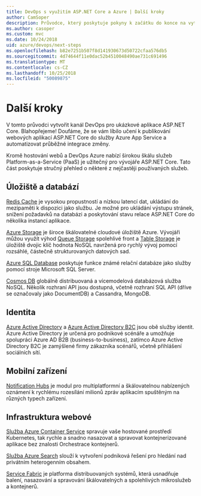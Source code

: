```yaml
---
title: DevOps s využitím ASP.NET Core a Azure | Další kroky
author: CamSoper
description: Průvodce, který poskytuje pokyny k začátku do konce na vytváření procesních toků pro DevOps pro aplikace ASP.NET Core hostované v Azure.
ms.author: casoper
ms.custom: mvc
ms.date: 10/24/2018
uid: azure/devops/next-steps
ms.openlocfilehash: b82e7251b507f8d141930673d50722cfaa576db5
ms.sourcegitcommit: 4d74644f11e0dac52b4510048490ae731c691496
ms.translationtype: MT
ms.contentlocale: cs-CZ
ms.lasthandoff: 10/25/2018
ms.locfileid: "50089875"
---
```

# <a name="next-steps"></a>Další kroky

V tomto průvodci vytvořit kanál DevOps pro ukázkové aplikace ASP.NET Core. Blahopřejeme! Doufáme, že se vám líbilo učení k publikování webových aplikací ASP.NET Core do služby Azure App Service a automatizovat průběžné integrace změny.

Kromě hostování webů a DevOps Azure nabízí širokou škálu služeb Platform-as-a-Service (PaaS) je užitečný pro vývojáře ASP.NET Core. Tato část poskytuje stručný přehled o některé z nejčastěji používaných služeb.

## <a name="storage-and-databases"></a>Úložiště a databází

[Redis Cache](/azure/redis-cache/) je vysokou propustností a nízkou latencí dat, ukládání do mezipaměti k dispozici jako službu. Je možné pro ukládání výstupu stránek, snížení požadavků na databázi a poskytování stavu relace ASP.NET Core do několika instancí aplikace.

[Azure Storage](/azure/storage/) je široce škálovatelné cloudové úložiště Azure. Vývojáři můžou využít výhod [Queue Storage](/azure/storage/queues/storage-queues-introduction) spolehlivé front a [Table Storage](/azure/storage/tables/table-storage-overview) je úložiště dvojic klíč hodnota NoSQL navržená pro rychlý vývoj pomocí rozsáhlé, částečně strukturovaných datových sad.

[Azure SQL Database](/azure/sql-database/) poskytuje funkce známé relační databáze jako služby pomocí stroje Microsoft SQL Server.

[Cosmos DB](/azure/cosmos-db/) globálně distribuovaná a vícemodelová databázová služba NoSQL. Několik rozhraní API jsou dostupná, včetně rozhraní SQL API (dříve se označovaly jako DocumentDB) a Cassandra, MongoDB.

## <a name="identity"></a>Identita

[Azure Active Directory](/azure/active-directory/) a [Azure Active Directory B2C](/azure/active-directory-b2c/) jsou obě služby identit. Azure Active Directory je určená pro podnikové scénáře a umožňuje spolupráci Azure AD B2B (business-to-business), zatímco Azure Active Directory B2C je zamýšlené firmy zákazníka scénářů, včetně přihlášení sociálních sítí.

## <a name="mobile"></a>Mobilní zařízení

[Notification Hubs](/azure/notification-hubs/) je modul pro multiplatformní a škálovatelnou nabízených oznámení k rychlému rozesílání milionů zpráv aplikacím spuštěným na různých typech zařízení.

## <a name="web-infrastructure"></a>Infrastruktura webové

[Služba Azure Container Service](/azure/aks/) spravuje vaše hostované prostředí Kubernetes, tak rychle a snadno nasazovat a spravovat kontejnerizované aplikace bez znalosti Orchestrace kontejnerů.

[Služba Azure Search](/azure/search/) slouží k vytvoření podniková řešení pro hledání nad privátním heterogenním obsahem.

[Service Fabric](/azure/service-fabric/) je platforma distribuovaných systémů, která usnadňuje balení, nasazování a spravování škálovatelných a spolehlivých mikroslužeb a kontejnerů.
